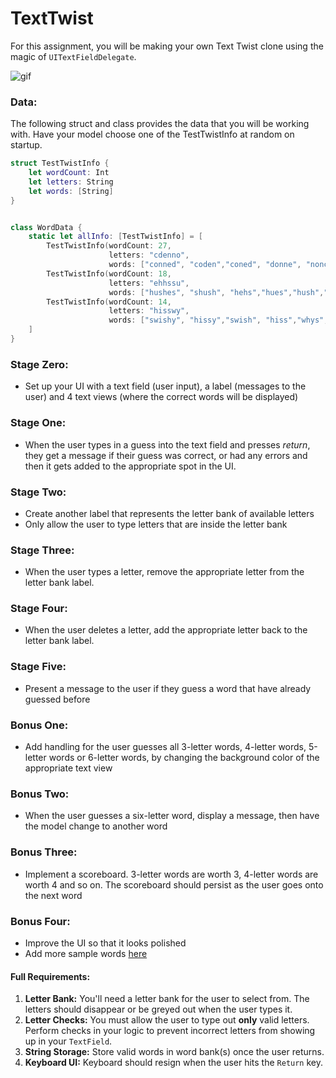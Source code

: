 # TextTwist


For this assignment, you will be making your own Text Twist clone using the magic of ```UITextFieldDelegate```.

![gif](https://media.giphy.com/media/3ov9k7BAg80iXQkBji/giphy.gif)

### Data:

The following struct and class provides the data that you will be working with.  Have your model choose one of the TestTwistInfo at random on startup.

```swift
struct TestTwistInfo {
    let wordCount: Int
    let letters: String
    let words: [String]
}


class WordData {
    static let allInfo: [TestTwistInfo] = [
        TestTwistInfo(wordCount: 27,
                      letters: "cdenno",
                      words: ["conned", "coden","coned", "donne", "nonce","code","coed","cone","conn","deco","done","neon","node","none","once", "cod","con","den","doc","doe","don","end","eon","nod","ode","one"]),
        TestTwistInfo(wordCount: 18,
                      letters: "ehhssu",
                      words: ["hushes", "shush", "hehs","hues","hush","shes","sues","uses", "ess","heh","hes","hue","huh","she","shh","sue","use"]),
        TestTwistInfo(wordCount: 14,
                      letters: "hisswy",
                      words: ["swishy", "hissy","swish", "hiss","whys","wish","wiss","ywis", "his","shy","sis","why","wis"])
    ]
}

```

### Stage Zero:

- Set up your UI with a text field (user input), a label (messages to the user) and 4 text views (where the correct words will be displayed)

### Stage One:

- When the user types in a guess into the text field and presses *return*, they get a message if their guess was correct, or had any errors and then it gets added to the appropriate spot in the UI.

### Stage Two:

- Create another label that represents the letter bank of available letters
- Only allow the user to type letters that are inside the letter bank


### Stage Three:

- When the user types a letter, remove the appropriate letter from the letter bank label.

### Stage Four:

- When the user deletes a letter, add the appropriate letter back to the letter bank label.

### Stage Five:

- Present a message to the user if they guess a word that have already guessed before


### Bonus One:

- Add handling for the user guesses all 3-letter words, 4-letter words, 5-letter words or 6-letter words, by changing the background color of the appropriate text view

### Bonus Two:
- When the user guesses a six-letter word, display a message, then have the model change to another word

### Bonus Three:
- Implement a scoreboard.  3-letter words are worth 3, 4-letter words are worth 4 and so on.  The scoreboard should persist as the user goes onto the next word

### Bonus Four:
- Improve the UI so that it looks polished
- Add more sample words [here](https://raw.githubusercontent.com/hackerrdave/text-twist/master/apps/textTwist/public/data/sets.json)

#### Full Requirements:

1. **Letter Bank:** You'll need a letter bank for the user to select from. The letters should disappear or be greyed out when the user types it.
2. **Letter Checks:** You must allow the user to type out **only** valid letters. Perform checks in your logic to prevent incorrect letters from showing up in your ```TextField```.
3. **String Storage:** Store valid words in word bank(s) once the user returns.
4. **Keyboard UI:** Keyboard should resign when the user hits the ```Return``` key.

